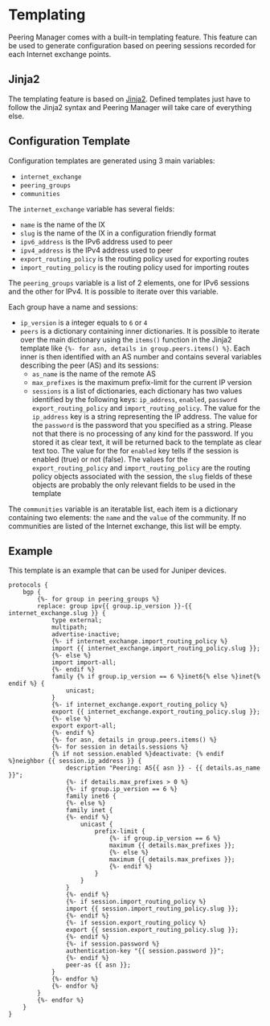 # Templating

Peering Manager comes with a built-in templating feature. This feature can be
used to generate configuration based on peering sessions recorded for each
Internet exchange points.

## Jinja2

The templating feature is based on [Jinja2](http://jinja.pocoo.org/docs/2.9/).
Defined templates just have to follow the Jinja2 syntax and Peering Manager
will take care of everything else.

## Configuration Template

Configuration templates are generated using 3 main variables:

  * `internet_exchange`
  * `peering_groups`
  * `communities`

The `internet_exchange` variable has several fields:

  * `name` is the name of the IX
  * `slug` is the name of the IX in a configuration friendly format
  * `ipv6_address` is the IPv6 address used to peer
  * `ipv4_address` is the IPv4 address used to peer
  * `export_routing_policy` is the routing policy used for exporting routes
  * `import_routing_policy` is the routing policy used for importing routes

The `peering_groups` variable is a list of 2 elements, one for IPv6 sessions
and the other for IPv4. It is possible to iterate over this variable.

Each group have a name and sessions:

  * `ip_version` is a integer equals to `6` or `4`
  * `peers` is a dictionary containing inner dictionaries. It is possible to
    iterate over the main dictionary using the `items()` function in the Jinja2
    template like `{%- for asn, details in group.peers.items() %}`. Each inner
    is then identified with an AS number and contains several variables
    describing the peer (AS) and its sessions:
    * `as_name` is the name of the remote AS
    * `max_prefixes` is the maximum prefix-limit for the current IP version
    * `sessions` is a list of dictionaries, each dictionary has two values
      identified by the following keys: `ip_address`, `enabled`, `password`
      `export_routing_policy` and `import_routing_policy`.
      The value for the `ip_address` key is a string representing the IP
      address. The value for the `password` is the password that you specified
      as a string. Please not that there is no processing of any kind for the
      password. If you stored it as clear text, it will be returned back to the
      template as clear text too. The value for the for `enabled` key tells if
      the session is enabled (true) or not (false). The values for the
      `export_routing_policy` and `import_routing_policy` are the routing
      policy objects associated with the session, the `slug` fields of these
      objects are probably the only relevant fields to be used in the template

The `communities` variable is an iteratable list, each item is a dictionary
containing two elements: the `name` and the `value` of the community. If no
communities are listed of the Internet exchange, this list will be empty.

## Example

This template is an example that can be used for Juniper devices.
```
protocols {
    bgp {
        {%- for group in peering_groups %}
        replace: group ipv{{ group.ip_version }}-{{ internet_exchange.slug }} {
            type external;
            multipath;
            advertise-inactive;
            {%- if internet_exchange.import_routing_policy %}
            import {{ internet_exchange.import_routing_policy.slug }};
            {%- else %}
            import import-all;
            {%- endif %}
            family {% if group.ip_version == 6 %}inet6{% else %}inet{% endif %} {
                unicast;
            }
            {%- if internet_exchange.export_routing_policy %}
            export {{ internet_exchange.export_routing_policy.slug }};
            {%- else %}
            export export-all;
            {%- endif %}
            {%- for asn, details in group.peers.items() %}
            {%- for session in details.sessions %}
            {% if not session.enabled %}deactivate: {% endif %}neighbor {{ session.ip_address }} {
                description "Peering: AS{{ asn }} - {{ details.as_name }}";
                {%- if details.max_prefixes > 0 %}
                {%- if group.ip_version == 6 %}
                family inet6 {
                {%- else %}
                family inet {
                {%- endif %}
                    unicast {
                        prefix-limit {
                            {%- if group.ip_version == 6 %}
                            maximum {{ details.max_prefixes }};
                            {%- else %}
                            maximum {{ details.max_prefixes }};
                            {%- endif %}
                        }
                    }
                }
                {%- endif %}
                {%- if session.import_routing_policy %}
                import {{ session.import_routing_policy.slug }};
                {%- endif %}
                {%- if session.export_routing_policy %}
                export {{ session.export_routing_policy.slug }};
                {%- endif %}
                {%- if session.password %}
                authentication-key "{{ session.password }}";
                {%- endif %}
                peer-as {{ asn }};
            }
            {%- endfor %}
            {%- endfor %}
        }
        {%- endfor %}
    }
}
```
